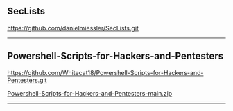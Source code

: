 ## SecLists
https://github.com/danielmiessler/SecLists.git
_______________________________________________________________________________
## Powershell-Scripts-for-Hackers-and-Pentesters
https://github.com/Whitecat18/Powershell-Scripts-for-Hackers-and-Pentesters.git

[Powershell-Scripts-for-Hackers-and-Pentesters-main.zip](https://github.com/nationalcptc-teamtools/Towson-university/files/12812089/Powershell-Scripts-for-Hackers-and-Pentesters-main.zip)
_______________________________________________________________________________
